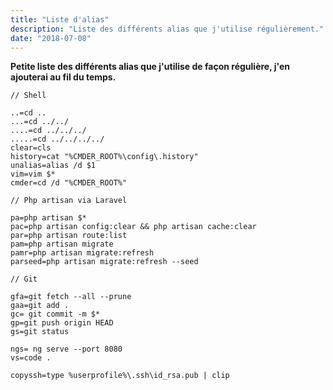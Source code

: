 ```yaml
---
title: "Liste d'alias"
description: "Liste des différents alias que j'utilise régulièrement."
date: "2018-07-08"
---
```


**Petite liste des différents alias que j'utilise de façon régulière, j'en ajouterai au fil du temps.**

```text
// Shell

..=cd ..
...=cd ../../
....=cd ../../../
.....=cd ../../../../
clear=cls
history=cat "%CMDER_ROOT%\config\.history"
unalias=alias /d $1
vim=vim $*
cmder=cd /d "%CMDER_ROOT%"

// Php artisan via Laravel

pa=php artisan $*
pac=php artisan config:clear && php artisan cache:clear
par=php artisan route:list
pam=php artisan migrate
pamr=php artisan migrate:refresh
parseed=php artisan migrate:refresh --seed

// Git

gfa=git fetch --all --prune
gaa=git add .
gc= git commit -m $*
gp=git push origin HEAD
gs=git status

ngs= ng serve --port 8080
vs=code .

copyssh=type %userprofile%\.ssh\id_rsa.pub | clip
```
